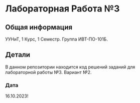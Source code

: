# Лабораторная Работа №3

## Общая информация

УУНиТ, 1 Курс, 1 Семестр.
Группа ИВТ-ПО-101Б.

## Детали

В данном репозитории находится код решений заданий для лабораторной работы №3.
Вариант №2.

### Дата

16.10.2023!
